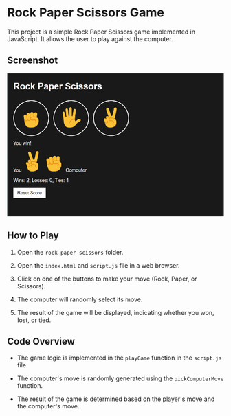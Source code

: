 # Rock Paper Scissors Game

This project is a simple Rock Paper Scissors game implemented in JavaScript. It allows the user to play against the computer.

## Screenshot

![Rock Paper Scissors Screenshot](rock-paper-scissors.png)

## How to Play

1. Open the `rock-paper-scissors` folder.

2. Open the `index.html` and `script.js` file in a web browser.

3. Click on one of the buttons to make your move (Rock, Paper, or Scissors).

4. The computer will randomly select its move.

5. The result of the game will be displayed, indicating whether you won, lost, or tied.

## Code Overview

- The game logic is implemented in the `playGame` function in the `script.js` file.
- The computer's move is randomly generated using the `pickComputerMove` function.

- The result of the game is determined based on the player's move and the computer's move.
